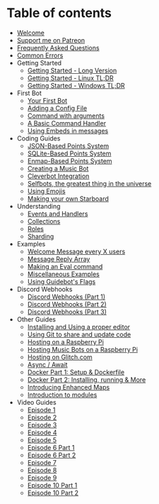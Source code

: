 # Table of contents

* [Welcome](README.md)
* [Support me on Patreon](https://www.patreon.com/anidiotsguide)
* [Frequently Asked Questions](frequently-asked-questions.md)
* [Common Errors](common-errors.md)
* Getting Started
  * [Getting Started - Long Version](getting-started/getting-started-long-version.md)
  * [Getting Started - Linux TL;DR](getting-started/getting-started-linux-tl-dr.md)
  * [Getting Started - Windows TL;DR](getting-started/getting-started-windows-tl-dr.md)
* First Bot
  * [Your First Bot](first-bot/your-first-bot.md)
  * [Adding a Config File](first-bot/adding-a-config-file.md)
  * [Command with arguments](first-bot/command-with-arguments.md)
  * [A Basic Command Handler](first-bot/a-basic-command-handler.md)
  * [Using Embeds in messages](first-bot/using-embeds-in-messages.md)
* Coding Guides
  * [JSON-Based Points System](coding-guides/json-based-points-system.md)
  * [SQLite-Based Points System](coding-guides/sqlite-based-points-system.md)
  * [Enmap-Based Points System](coding-guides/enmap-based-points-system.md)
  * [Creating a Music Bot](coding-guides/creating-a-music-bot.md)
  * [Cleverbot Integration](coding-guides/cleverbot-integration.md)
  * [Selfbots, the greatest thing in the universe](coding-guides/selfbots-the-greatest-thing-in-the-universe.md)
  * [Using Emojis](coding-guides/using-emojis.md)
  * [Making your own Starboard](coding-guides/making-your-own-starboard.md)
* Understanding
  * [Events and Handlers](understanding/events-and-handlers.md)
  * [Collections](understanding/collections.md)
  * [Roles](understanding/roles.md)
  * [Sharding](understanding/sharding.md)
* Examples
  * [Welcome Message every X users](examples/welcome-message-every-x-users.md)
  * [Message Reply Array](examples/message-reply-array.md)
  * [Making an Eval command](examples/making-an-eval-command.md)
  * [Miscellaneous Examples](examples/miscellaneous-examples.md)
  * [Using Guidebot's Flags](examples/using-guidebots-flags.md)
* Discord Webhooks
  * [Discord Webhooks \(Part 1\)](discord-webhooks/discord-webhooks-part-1.md)
  * [Discord Webhooks \(Part 2\)](discord-webhooks/discord-webhooks-part-2.md)
  * [Discord Webhooks \(Part 3\)](discord-webhooks/discord-webhooks-part-3.md)
* Other Guides
  * [Installing and Using a proper editor](other-guides/installing-and-using-a-proper-editor.md)
  * [Using Git to share and update code](other-guides/using-git-to-share-and-update-code.md)
  * [Hosting on a Raspberry Pi](other-guides/hosting-on-a-raspberry-pi.md)
  * [Hosting Music Bots on a Raspberry Pi](other-guides/hosting-music-bots-on-a-raspberry-pi.md)
  * [Hosting on Glitch.com](other-guides/hosting-on-glitch.com.md)
  * [Async / Await](other-guides/async-await.md)
  * [Docker Part 1: Setup & Dockerfile](other-guides/docker-part-1-setup-and-dockerfile.md)
  * [Docker Part 2: Installing, running & More](other-guides/docker-part-2-installing-running-and-more.md)
  * [Introducing Enhanced Maps](other-guides/introducing-enhanced-maps.md)
  * [Introduction to modules](other-guides/introduction-to-modules.md)
* Video Guides
  * [Episode 1](video-guides/episode-1.md)
  * [Episode 2](video-guides/episode-2.md)
  * [Episode 3](video-guides/episode-3.md)
  * [Episode 4](video-guides/episode-4.md)
  * [Episode 5](video-guides/episode-5.md)
  * [Episode 6 Part 1](video-guides/episode-6-part-1.md)
  * [Episode 6 Part 2](video-guides/episode-6-part-2.md)
  * [Episode 7](video-guides/episode-7.md)
  * [Episode 8](video-guides/episode-8.md)
  * [Episode 9](video-guides/episode-9.md)
  * [Episode 10 Part 1](video-guides/episode-10-part-1.md)
  * [Episode 10 Part 2](video-guides/episode-10-part-2.md)

